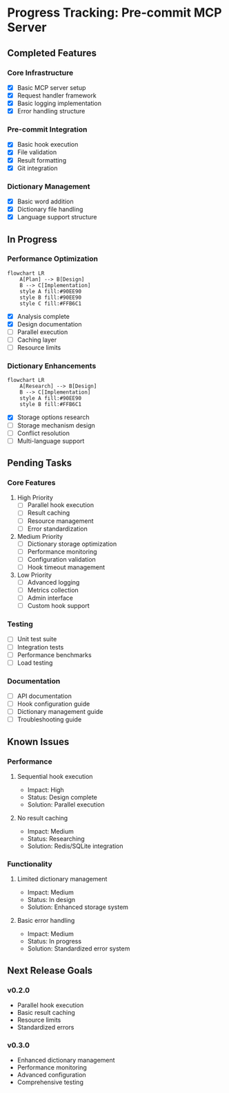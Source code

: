 # Progress Tracking: Pre-commit MCP Server

## Completed Features

### Core Infrastructure
- [x] Basic MCP server setup
- [x] Request handler framework
- [x] Basic logging implementation
- [x] Error handling structure

### Pre-commit Integration
- [x] Basic hook execution
- [x] File validation
- [x] Result formatting
- [x] Git integration

### Dictionary Management
- [x] Basic word addition
- [x] Dictionary file handling
- [x] Language support structure

## In Progress

### Performance Optimization
```mermaid
flowchart LR
    A[Plan] --> B[Design]
    B --> C[Implementation]
    style A fill:#90EE90
    style B fill:#90EE90
    style C fill:#FFB6C1
```
- [x] Analysis complete
- [x] Design documentation
- [ ] Parallel execution
- [ ] Caching layer
- [ ] Resource limits

### Dictionary Enhancements
```mermaid
flowchart LR
    A[Research] --> B[Design]
    B --> C[Implementation]
    style A fill:#90EE90
    style B fill:#FFB6C1
```
- [x] Storage options research
- [ ] Storage mechanism design
- [ ] Conflict resolution
- [ ] Multi-language support

## Pending Tasks

### Core Features
1. High Priority
   - [ ] Parallel hook execution
   - [ ] Result caching
   - [ ] Resource management
   - [ ] Error standardization

2. Medium Priority
   - [ ] Dictionary storage optimization
   - [ ] Performance monitoring
   - [ ] Configuration validation
   - [ ] Hook timeout management

3. Low Priority
   - [ ] Advanced logging
   - [ ] Metrics collection
   - [ ] Admin interface
   - [ ] Custom hook support

### Testing
- [ ] Unit test suite
- [ ] Integration tests
- [ ] Performance benchmarks
- [ ] Load testing

### Documentation
- [ ] API documentation
- [ ] Hook configuration guide
- [ ] Dictionary management guide
- [ ] Troubleshooting guide

## Known Issues

### Performance
1. Sequential hook execution
   - Impact: High
   - Status: Design complete
   - Solution: Parallel execution

2. No result caching
   - Impact: Medium
   - Status: Researching
   - Solution: Redis/SQLite integration

### Functionality
1. Limited dictionary management
   - Impact: Medium
   - Status: In design
   - Solution: Enhanced storage system

2. Basic error handling
   - Impact: Medium
   - Status: In progress
   - Solution: Standardized error system

## Next Release Goals

### v0.2.0
- Parallel hook execution
- Basic result caching
- Resource limits
- Standardized errors

### v0.3.0
- Enhanced dictionary management
- Performance monitoring
- Advanced configuration
- Comprehensive testing
